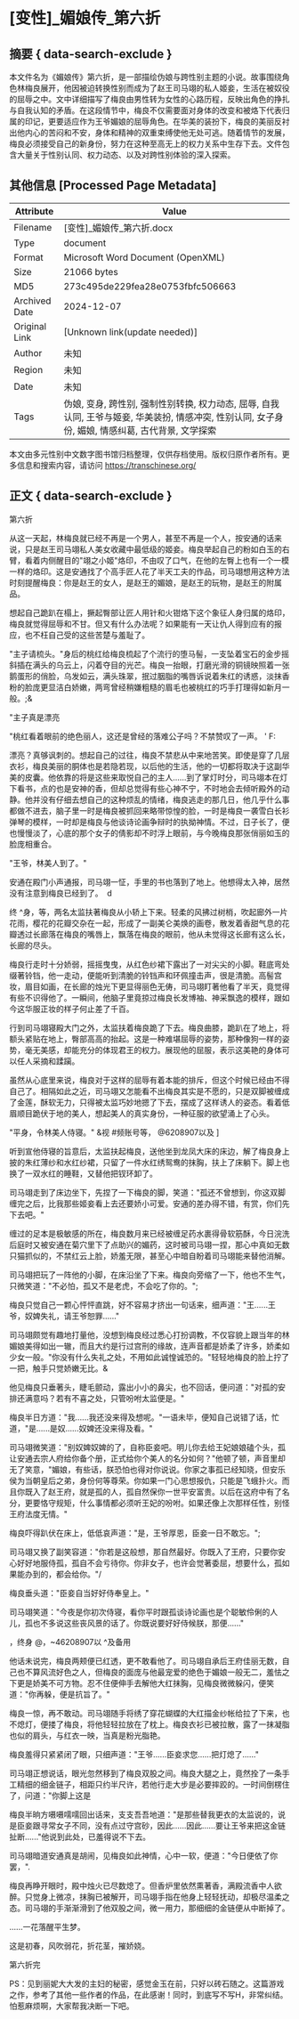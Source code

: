 # [变性]_媚娘传_第六折



## 摘要  { data-search-exclude }

<!-- tcd_abstract -->
本文件名为《媚娘传》第六折，是一部描绘伪娘与跨性别主题的小说。故事围绕角色林梅良展开，他因被迫转换性别而成为了赵王司马翊的私人姬妾，生活在被奴役的屈辱之中。文中详细描写了梅良由男性转为女性的心路历程，反映出角色的挣扎与自我认知的矛盾。在这段情节中，梅良不仅需要面对身体的改变和被烙下代表归属的印记，更要适应作为王爷媚娘的屈辱角色。在华美的装扮下，梅良的美丽反衬出他内心的苦闷和不安，身体和精神的双重束缚使他无处可逃。随着情节的发展，梅良必须接受自己的新身份，努力在这种至高无上的权力关系中生存下去。文件包含大量关于性别认同、权力动态、以及对跨性别体验的深入探索。

<!-- tcd_abstract_end -->

## 其他信息 [Processed Page Metadata]

| Attribute       | Value                                  |
|-----------------|----------------------------------------|
| Filename        | [变性]_媚娘传_第六折.docx                             |
| Type            | document                                 |
| Format          | Microsoft Word Document (OpenXML)                               |
| Size            | 21066 bytes                           |
| MD5             | 273c495de229fea28e0753fbfc506663                                  |
| Archived Date   | 2024-12-07                             |
| Original Link   | [Unknown link(update needed)]                         |
| Author          | 未知                               |
| Region          | 未知                               |
| Date            | 未知                                 |
| Tags            | 伪娘, 变身, 跨性别, 强制性别转换, 权力动态, 屈辱, 自我认同, 王爷与姬妾, 华美装扮, 情感冲突, 性别认同, 女子身份, 媚娘, 情感纠葛, 古代背景, 文学探索                                 |

本文由多元性别中文数字图书馆归档整理，仅供存档使用。版权归原作者所有。更多信息和搜索内容，请访问 <https://transchinese.org/>


## 正文 { data-search-exclude }

<!-- tcd_main_text -->
第六折

从这一天起，林梅良就已经不再是一个男人，甚至不再是一个人，按安通的话来说，只是赵王司马翊私人美女收藏中最低级的姬妾。梅良举起自己的粉如白玉的右臂，看着内侧醒目的"翊之小姬"烙印，不由叹了口气，在他的左臀上也有一个一模一样的烙印。这是安通找了个高手匠人花了半天工夫的作品，司马翊想用这种方法时刻提醒梅良：你是赵王的女人，是赵王的媚娘，是赵王的玩物，是赵王的附属品。

想起自己跪趴在榻上，撅起臀部让匠人用针和火钳烙下这个象征人身归属的烙印，梅良就觉得屈辱和不甘。但又有什么办法呢？如果能有一天让仇人得到应有的报应，也不枉自己受的这些苦楚与羞耻了。

"主子请梳头。"身后的桃红给梅良梳起了个流行的堕马髻，一支坠着宝石的金步摇斜插在满头的乌云上，闪着夺目的光芒。梅良一抬眼，打磨光滑的铜镜映照着一张鹅蛋形的俏脸，乌发如云，满头珠翠，抿过胭脂的嘴唇诉说着朱红的诱惑，淡抹香粉的脸庞更显洁白娇嫩，两弯曾经稍嫌粗糙的眉毛也被桃红的巧手打理得如新月一般。;&

"主子真是漂亮

"桃红看着眼前的绝色丽人，这还是曾经的落难公子吗？不禁赞叹了一声。 ' F:

漂亮？真够讽刺的。想起自己的过往，梅良不禁悲从中来地苦笑。即使是穿了几层衣衫，梅良美丽的胴体也是若隐若现，以后他的生活，他的一切都将取决于这副华美的皮囊。他依靠的将是这些来取悦自己的主人......到了掌灯时分，司马翊本在灯下看书，点的也是安神的香，但却总觉得有些心神不宁，不时地会去倾听殿外的动静。他并没有仔细去想自己的这种烦乱的情绪，梅良逃走的那几日，他几乎什么事都做不进去，脑子里一时是梅良被抓回来略带惊惶的脸，一时是梅良一袭雪白长衫弹琴的模样，一时却是梅良与他谈诗论画争辩时的执拗神情。不过，日子长了，便也慢慢淡了，心底的那个女子的倩影却不时浮上眼前，与今晚梅良那张俏丽如玉的脸庞相重合。

"王爷，林美人到了。"

安通在殿门小声通报，司马翊一怔，手里的书也落到了地上。他想得太入神，居然没有注意到梅良已经到了。  d

终 ^身，等，两名太监扶著梅良从小轿上下来。轻柔的风拂过树梢，吹起廊外一片花雨，樱花的花瓣交杂在一起，形成了一副美仑美焕的画卷，散发着香甜气息的花瓣透过长廊落在梅良的嘴唇上，飘落在梅良的眼前，他从未觉得这长廊有这么长，长廊的尽头。

梅良行走时十分娇弱，摇摇曳曳，从红色纱裙下露出了一对尖尖的小脚。鞋底弯处缀著铃铛，他一走动，便能听到清脆的铃铛声和环佩撞击声，很是清脆。高髻宫妆，眉目如画，在长廊的烛光下更显得丽色无俦，司马翊盯著他看了半天，竟觉得有些不识得他了。一瞬间，他脑子里竟掠过梅良长发博袖、神采飘逸的模样，跟如今这华服正妆的样子何止差了千百。

行到司马翊寝殿大门之外，太监扶着梅良跪了下去。梅良曲膝，跪趴在了地上，将额头紧贴在地上，臀部高高的抬起。这是一种难堪屈辱的姿势，那种像狗一样的姿势，毫无美感，却能充分的体现君王的权力。展现他的屈服，表示这美艳的身体可以任人采摘和蹂躏。

虽然从心底里来说，梅良对于这样的屈辱有着本能的排斥，但这个时候已经由不得自己了。相隔如此之近，司马翊又怎能看不出梅良其实是不愿的，只是双脚被缠成了金莲，酥软无力，只得被太监巧妙地摁了下去，摆成了这样诱人的姿态。看着低眉顺目跪伏于地的美人，想起美人的真实身份，一种征服的欲望涌上了心头。

"平身，令林美人侍寝。" &视 #频账号等， @6208907以及 ]

听到宣他侍寝的旨意后，太监扶起梅良，送他坐到龙凤大床的床边，解了梅良身上披的朱红薄纱和水红纱裙，只留了一件水红绣鸳鸯的抹胸，扶上了床躺下。脚上也换了一双水红的睡鞋，又替他把钗环卸了。

司马翊走到了床边坐下，先捏了一下梅良的脚，笑道："孤还不曾想到，你这双脚缠完之后，比我那些姬妾看上去还要娇小可爱。安通的差办得不错，有赏，你们先下去吧。"

缠过的足本是极敏感的所在，梅良数月来已经被缠足药水裹得骨软筋酥，今日浣洗后庭时又被安通在菊穴里下了点助兴的媚药，这时被司马翊一捏，那心中真如无数只猫抓似的，不禁红云上脸，娇羞无限，甚至心中暗自盼着司马翊能来替他消解。

司马翊把玩了一阵他的小脚，在床沿坐了下来。梅良向旁缩了一下，他也不生气，只微笑道："不必怕，孤又不是老虎，不会吃了你的。";

梅良只觉自己一颗心怦怦直跳，好不容易才挤出一句话来，细声道："王......王爷，奴婢失礼，请王爷恕罪......"

司马翊颇觉有趣地打量他，没想到梅良经过悉心打扮调教，不仅容貌上跟当年的林媚娘美得如出一辙，而且大约是行过宫刑的缘故，连声音都是娇柔了许多，娇柔如少女一般。"你没有什么失礼之处，不用如此诚惶诚恐的。"轻轻地梅良的脸上拧了一把，触手只觉娇嫩无比。&

他见梅良只垂著头，睫毛颤动，露出小小的鼻尖，也不回话，便问道："对孤的安排还满意吗？若有不喜之处，只管吩咐太监便是。"

梅良半日方道："我......我还没来得及想呢。"一语未毕，便知自己说错了话，忙道，"是......是奴......奴婢还没来得及看。"

司马翊微笑道："别奴婢奴婢的了，自称臣妾吧。明儿你去给王妃娘娘磕个头，孤让安通去宗人府给你备个册，正式给你个美人的名分如何？"他顿了顿，声音里却无了笑意，"媚娘，有些话，朕恐怕也得对你说说。你家之事孤已经知晓，但安乐侯为当朝皇后之弟，身份何等尊荣。你如果一门心思想报仇，只能是飞蛾扑火。而且你既入了赵王府，就是孤的人，孤自然保你一世平安富贵。以后在这府中有了名分，更要恪守规矩，什么事情都必须听王妃的吩咐。如果还像上次那样任性，别怪王府法度无情。"

梅良吓得趴伏在床上，低低哀声道："是，王爷厚恩，臣妾一日不敢忘。";

司马翊又换了副笑容道："你若是这般想，那自然最好。你既入了王府，只要你安心好好地服侍孤，孤自不会亏待你。你非女子，也许会觉著委屈，想要什么，孤如果能办到的，都会给你。"/

梅良垂头道："臣妾自当好好侍奉皇上。"

司马翊笑道："今夜是你初次侍寝，看你平时跟孤谈诗论画也是个聪敏伶俐的人儿，孤也不多说这些丧风景的话了。你既说要好好侍候朕，那便......"

，终身 @，~46208907以 ^及备用

他话未说完，梅良两颊便已红透，更不敢看他了。司马翊自承后王府佳丽无数，自己也不算风流好色之人，但梅良的面庞与他最宠爱的绝色于媚娘一般无二，羞怯之下更是娇美不可方物。忍不住便伸手去解他大红抹胸，见梅良微微躲闪，便笑道："你再躲，便是抗旨了。"

梅良一惊，再不敢动。司马翊随手将绣了穿花蝴蝶的大红描金纱帐给拉了下来，也不熄灯，便搂了梅良，将他轻轻拉放在了枕上。梅良衣衫已被拉散，露了一抹凝脂也似的肩头，与红衣一映，当真是粉光脂艳。

梅良羞得只紧紧闭了眼，只细声道："王爷......臣妾求您......把灯熄了......"

司马翊正想说话，眼光忽然移到了梅良双股之间。梅良大腿之上，竟然拴了一条手工精细的细金链子，相距只约半尺许，若他行走大步是必要摔跤的。一时间倒楞住了，问道："你脚上这是

梅良半晌方嗫嗫嚅嚅回出话来，支支吾吾地道："是那些替我更衣的太监说的，说是臣妾跟寻常女子不同，没有点过守宫砂，因此......因此......要让王爷来把这金链扯断......"他说到此处，已羞得说不下去。

司马翊暗道安通真是胡闹，见梅良如此神情，心中一软，便道："今日便依了你罢，".

梅良再睁开眼时，殿中烛火已尽数熄了。但香炉里依然熏著香，满殿流香中人欲醉。只觉身上微凉，抹胸已被解开，司马翊手指在他身上轻轻抚动，却极尽温柔之态。司马翊的手渐渐滑到了他双股之间，微一用力，那细细的金链便从中断掉了。

......一花落醒平生梦。

这是初春，风吹弱花，折花茎，摧娇娆。

第六折完

PS：见到丽妮大大发的主妇的秘密，感觉金玉在前，只好以砖石随之。这篇游戏之作，参考了其他一些作者的作品，在此感谢！同时，到底写不写H，非常纠结。怕惹麻烦啊，大家帮我决断一下吧。
<!-- tcd_main_text_end -->

